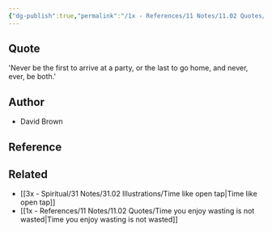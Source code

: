 ```yaml
---
{"dg-publish":true,"permalink":"/1x - References/11 Notes/11.02 Quotes/Never be the first to arrive at a party, or the last to go home, and never, ever, be both - David Brown/","title":"Never be the first to arrive at a party, or the last to go home, and never, ever, be both - David Brown","noteIcon":"","created":"2023-09-11T08:18:40.178+03:00","updated":"2024-02-14T20:18:40.561+03:00"}
---
```



## Quote
'Never be the first to arrive at a party, or the last to go home, and never, ever, be both.'

## Author
- David Brown

## Reference


## Related
- [[3x - Spiritual/31 Notes/31.02 Illustrations/Time like open tap\|Time like open tap]]
- [[1x - References/11 Notes/11.02 Quotes/Time you enjoy wasting is not wasted\|Time you enjoy wasting is not wasted]]